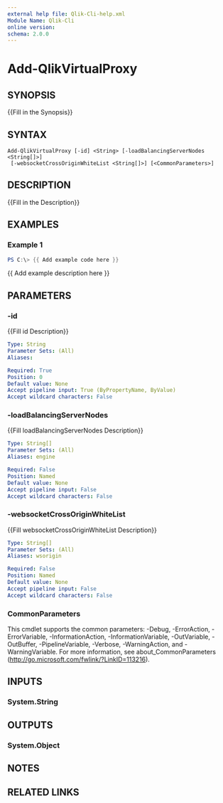 ```yaml
---
external help file: Qlik-Cli-help.xml
Module Name: Qlik-Cli
online version:
schema: 2.0.0
---
```


# Add-QlikVirtualProxy

## SYNOPSIS
{{Fill in the Synopsis}}

## SYNTAX

```
Add-QlikVirtualProxy [-id] <String> [-loadBalancingServerNodes <String[]>]
 [-websocketCrossOriginWhiteList <String[]>] [<CommonParameters>]
```

## DESCRIPTION
{{Fill in the Description}}

## EXAMPLES

### Example 1
```powershell
PS C:\> {{ Add example code here }}
```

{{ Add example description here }}

## PARAMETERS

### -id
{{Fill id Description}}

```yaml
Type: String
Parameter Sets: (All)
Aliases:

Required: True
Position: 0
Default value: None
Accept pipeline input: True (ByPropertyName, ByValue)
Accept wildcard characters: False
```

### -loadBalancingServerNodes
{{Fill loadBalancingServerNodes Description}}

```yaml
Type: String[]
Parameter Sets: (All)
Aliases: engine

Required: False
Position: Named
Default value: None
Accept pipeline input: False
Accept wildcard characters: False
```

### -websocketCrossOriginWhiteList
{{Fill websocketCrossOriginWhiteList Description}}

```yaml
Type: String[]
Parameter Sets: (All)
Aliases: wsorigin

Required: False
Position: Named
Default value: None
Accept pipeline input: False
Accept wildcard characters: False
```

### CommonParameters
This cmdlet supports the common parameters: -Debug, -ErrorAction, -ErrorVariable, -InformationAction, -InformationVariable, -OutVariable, -OutBuffer, -PipelineVariable, -Verbose, -WarningAction, and -WarningVariable.
For more information, see about_CommonParameters (http://go.microsoft.com/fwlink/?LinkID=113216).

## INPUTS

### System.String
## OUTPUTS

### System.Object
## NOTES

## RELATED LINKS
